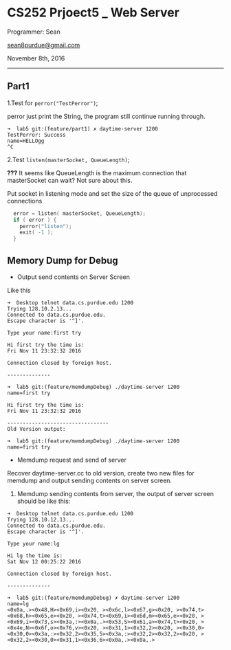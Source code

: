 # CS252 Prjoect5 _ Web Server

Programmer:  Sean 

sean8purdue@gmail.com

November 8th, 2016

---------------

## Part1

1.Test for `perror("TestPerror")`;

perror just print the String, the program still continue running through.


~~~
➜  lab5 git:(feature/part1) ✗ daytime-server 1200
TestPerror: Success
name=HELLOgg
^C
~~~


2.Test `listen(masterSocket, QueueLength)`;

**???**
It seems like QueueLength is the maximum connection that masterSocket can wait? Not sure about this.

Put socket in listening mode and set the size of the queue of unprocessed connections

~~~cpp
  error = listen( masterSocket, QueueLength);
  if ( error ) {
    perror("listen");
    exit( -1 );
  }

~~~

## Memory Dump for Debug

* Output send contents on Server Screen

Like this

~~~
➜  Desktop telnet data.cs.purdue.edu 1200
Trying 128.10.2.13...
Connected to data.cs.purdue.edu.
Escape character is '^]'.

Type your name:first try

Hi first try the time is:
Fri Nov 11 23:32:32 2016

Connection closed by foreign host.

--------------

➜  lab5 git:(feature/memdumpDebug) ./daytime-server 1200
name=first try

Hi first try the time is:
Fri Nov 11 23:32:32 2016

---------------------------------
Old Version output:

➜  lab5 git:(feature/memdumpDebug) ./daytime-server 1200
name=first try

~~~

* Memdump request and send of server

Recover daytime-server.cc to old version, create two new files for memdump and output sending contents on server screen.

1. Memdump sending contents from server, the output of server screen should be like this:

~~~
➜  Desktop telnet data.cs.purdue.edu 1200
Trying 128.10.12.13...
Connected to data.cs.purdue.edu.
Escape character is '^]'.

Type your name:lg

Hi lg the time is:
Sat Nov 12 00:25:22 2016

Connection closed by foreign host.

--------------

➜  lab5 git:(feature/memdumpDebug) ✗ daytime-server 1200
name=lg
<0x0a,.><0x48,H><0x69,i><0x20, ><0x6c,l><0x67,g><0x20, ><0x74,t><0x68,h><0x65,e><0x20, ><0x74,t><0x69,i><0x6d,m><0x65,e><0x20, ><0x69,i><0x73,s><0x3a,:><0x0a,.><0x53,S><0x61,a><0x74,t><0x20, ><0x4e,N><0x6f,o><0x76,v><0x20, ><0x31,1><0x32,2><0x20, ><0x30,0><0x30,0><0x3a,:><0x32,2><0x35,5><0x3a,:><0x32,2><0x32,2><0x20, ><0x32,2><0x30,0><0x31,1><0x36,6><0x0a,.><0x0a,.>

~~~

